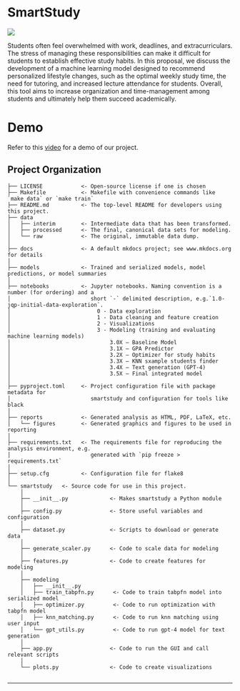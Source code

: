 # SmartStudy

<a target="_blank" href="https://cookiecutter-data-science.drivendata.org/">
    <img src="https://img.shields.io/badge/CCDS-Project%20template-328F97?logo=cookiecutter" />
</a>

Students often feel overwhelmed with work, deadlines, and extracurriculars. The stress of managing these responsibilities can make it difficult for students to establish effective study habits. In this proposal, we discuss the development of a machine learning model designed to recommend personalized lifestyle changes, such as the optimal weekly study time, the need for tutoring, and increased lecture attendance for students. Overall, this tool aims to increase organization and time-management among students and ultimately help them succeed academically.

# Demo
Refer to this [video](https://drive.google.com/file/d/170J3CPyDbNzxmfz8pdjehuGcOqb4MOU6/view?usp=sharing) for a demo of our project.

## Project Organization

```
├── LICENSE            <- Open-source license if one is chosen
├── Makefile           <- Makefile with convenience commands like `make data` or `make train`
├── README.md          <- The top-level README for developers using this project.
├── data
│   ├── interim        <- Intermediate data that has been transformed.
│   ├── processed      <- The final, canonical data sets for modeling.
│   └── raw            <- The original, immutable data dump.
│
├── docs               <- A default mkdocs project; see www.mkdocs.org for details
│
├── models             <- Trained and serialized models, model predictions, or model summaries
│
├── notebooks          <- Jupyter notebooks. Naming convention is a number (for ordering) and a
│                         short `-` delimited description, e.g.`1.0-jqp-initial-data-exploration`.
│                           0 - Data exploration 
│                           1 - Data cleaning and feature creation
│                           2 - Visualizations
│                           3 - Modeling (training and evaluating machine learning models)
│                               3.0X – Baseline Model
│                               3.1X – GPA Predictor 
│                               3.2X – Optimizer for study habits
│                               3.3X – KNN sxample students finder
│                               3.4X – Text generation (GPT-4)
│                               3.5X – Final integrated model
│
├── pyproject.toml     <- Project configuration file with package metadata for 
│                         smartstudy and configuration for tools like black
│
├── reports            <- Generated analysis as HTML, PDF, LaTeX, etc.
│   └── figures        <- Generated graphics and figures to be used in reporting
│
├── requirements.txt   <- The requirements file for reproducing the analysis environment, e.g.
│                         generated with `pip freeze > requirements.txt`
│
├── setup.cfg          <- Configuration file for flake8
│
└── smartstudy   <- Source code for use in this project.
    │
    ├── __init__.py             <- Makes smartstudy a Python module
    │
    ├── config.py               <- Store useful variables and configuration
    │
    ├── dataset.py              <- Scripts to download or generate data
    │
    ├── generate_scaler.py      <- Code to scale data for modeling
    │
    ├── features.py             <- Code to create features for modeling
    │
    ├── modeling                
    │   ├── __init__.py 
    │   ├── train_tabpfn.py      <- Code to train tabpfn model into serialized model     
    │   ├── optimizer.py         <- Code to run optimization with tabpfn model  
    │   ├── knn_matching.py      <- Code to run knn matching using user input       
    │   └── gpt_utils.py         <- Code to run gpt-4 model for text generation
    │
    ├── app.py                  <- Code to run the GUI and call relevant scripts
    │
    └── plots.py                <- Code to create visualizations
    
```

--------

